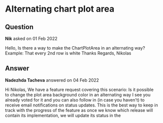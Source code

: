 # Alternating chart plot area

## Question

**Nik** asked on 01 Feb 2022

Hello, Is there a way to make the ChartPlotArea in an alternating way? Example: That every 2nd row is white Thanks Regards, Nikolas

## Answer

**Nadezhda Tacheva** answered on 04 Feb 2022

Hi Nikolas, We have a feature request covering this scenario: Is it possible to change the plot area background color in an alternating way I see you already voted for it and you can also follow in (in case you haven't) to receive email notifications on status updates. This is the best way to keep in track with the progress of the feature as once we know which release will contain its implementation, we will update its status in the
